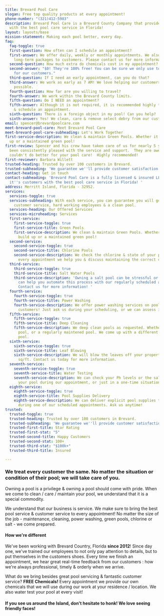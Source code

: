 ```yaml
---
title: Brevard Pool Care
slogan: Free top quality products at every appointment!
phone-number: "(321)412-5983"
description: Brevard Pool Care is a Brevard County Company that provides it's customers
  with the best pool care service in Florida!
layout: layouts/base
mission-statement: Making each pool better, every day.
faq:
  faq-toggle: true
  first-question: How often can I schedule an appointment?
  first-answer: We offer daily, weekly or monthly appointments. We also offer select
    long-term packages to customers. Please contact us for more information.
  second-question: How much extra do chemicals cost in my appointment?
  second-answer: "$0! They're 100% free! You can be sure we only use top quality products
    for our customers."
  third-question: If I need an early appointment, can you do that?
  third-answer: We work as early as 7 AM! We love helping our customers as early as
    possible.
  fourth-question: How far are you willing to travel?
  fourth-answer: We work within the Brevard County limits.
  fifth-question: Do I NEED an appointment?
  fifth-answer: Although it is not required, it is recommended highly to contact us
    & schedule an appointment.
  sixth-question: There is a foreign object in my pool! Can you help?
  sixth-answer: Yes! We clean, care & remove select debry from our customer's pools!
email: spencer@brevardpoolcare.com
meet-brevard-pool-care: Meet Brevard Pool Care
meet-brevard-pool-care-subheading: Let's Work Together
first-service-description: We clean & maintain Green Pools. Whether it's algae build
  up or a maintained green pool!
first-review: Spencer and his crew have taken care of us for nearly 5 years and we've
  been consistently pleased with the service and support.  They are awesome  and you
  couldn't do better for your pool care!  Highly recommended!
first-reviewer: Barbara Willett
trusted-heading: Trusted by over 100 customers in Brevard.
trusted-subheading: 'We guarantee we''ll provide customer satisfaction! '
contact-heading: Get in touch
contact-subheading: 'Brevard Pool Care is a fully licensed & insured LLC that provides
  it''s customers with the best pool care service in Florida! '
address: Merritt Island, Florida - 32952.
services:
  services-toggle: true
  services-subheading: With each service, you can guarantee you will get top notch
    customer service, hard working employees & a clean pool.
  services-heading: Our Offered Services
  services-microheading: Services
  first-service:
    first-service-toggle: true
    first-service-title: Green Pools
    first-service-description: We clean & maintain Green Pools. Whether it's algae
      build up or a maintained green pool!
  second-service:
    second-service-toggle: true
    second-service-title: Chlorine Pools
    second-service-description: We check the chlorine & state of your pool. During
      every appointment we help you & discuss maintaining the correct chlorine levels.
  third-service:
    third-service-toggle: true
    third-service-title: Salt Water Pools
    third-service-description: 'Owning a salt pool can be stressful or tedious. We
      can help you automate this process with our regularly scheduled appointments.
      Contact us for more information! '
  fourth-service:
    fourth-service-toggle: true
    fourth-service-title: Power Washing
    fourth-service-description: We offer power washing services on pools to all our
      customers! Just ask us during your scheduling, or we can assess it on the spot.
  fifth-service:
    fifth-service-toggle: true
    fifth-service-title: Deep Cleaning
    fifth-service-description: We deep clean pools as requested. Whether it's an abandoned
      pool, or a regularly maintened pool. We come up with a different plan for each
      pool.
  sixth-service:
    sixth-service-toggle: true
    sixth-service-title: Leaf Blowing
    sixth-service-description: We will blow the leaves off your property. Priced per
      sq/ft. Contact us today for more information.
  seventh-service:
    seventh-service-toggle: true
    seventh-service-title: Water Testing
    seventh-service-description: We can check your Ph levels or the salt levels of
      your pool during our appointment, or just in a one-time situation.
  eighth-service:
    eighth-service-toggle: true
    eighth-service-title: Pool Supplies Delivery
    eighth-service-description: We can deliver explicit pool supplies to you, only
      during one of our scheduled appointments. Ask us anytime!
trusted:
  trusted-toggle: true
  trusted-heading: Trusted by over 100 customers in Brevard.
  trusted-subheading: 'We guarantee we''ll provide customer satisfaction! '
  trusted-first-title: Star Rating
  trusted-first-stat: "5"
  trusted-second-title: Happy Customers
  trusted-second-stat: 100+
  trusted-third-stat: "$100k+"
  trusted-third-title: Insured

---
```

### We treat every customer the same. No matter the situation or condition of their pool; we will take care of you.

Owning a pool is a privilege & owning a pool should come with pride. When we come to clean / care / maintain your pool, we understand that it is a special commodity. 

We understand that our business is service. We make sure to bring the best pool service & customer service to every appointment! No matter the size of the job - maintenance, cleaning, power washing, green pools, chlorine or salt - we come prepared.

#### How we're different

We've been working with Brevard Country, Florida **since 2012**! Since day one, we've trained our employees to not only pay attention to details, but to put themselves in the customers shoes. Every time we finish an appointment, we hear great real-time feedback from our customers : how we're always professional, timely & orderly when we arrive.

What do we bring besides great pool servicing & fantastic customer service? **FREE Chemicals!** Every appointment we provide our own chemicals that we will use during our work at your residence / location. We also water test your pool at every visit!

#### If you see us around the Island, don't hesitate to honk! We love seeing friendly faces!